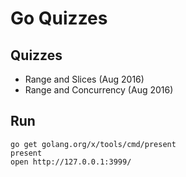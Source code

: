 # Go Quizzes

## Quizzes
- Range and Slices (Aug 2016)
- Range and Concurrency (Aug 2016)

## Run
```
go get golang.org/x/tools/cmd/present
present
open http://127.0.0.1:3999/
```

